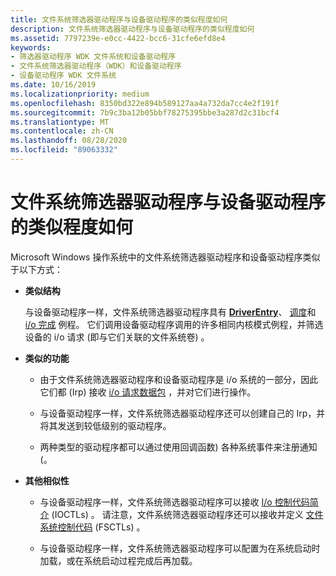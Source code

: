 ```yaml
---
title: 文件系统筛选器驱动程序与设备驱动程序的类似程度如何
description: 文件系统筛选器驱动程序与设备驱动程序的类似程度如何
ms.assetid: 7797239e-e0cc-4422-bcc6-31cfe6efd8e4
keywords:
- 筛选器驱动程序 WDK 文件系统和设备驱动程序
- 文件系统筛选器驱动程序（WDK）和设备驱动程序
- 设备驱动程序 WDK 文件系统
ms.date: 10/16/2019
ms.localizationpriority: medium
ms.openlocfilehash: 8350bd322e894b589127aa4a732da7cc4e2f191f
ms.sourcegitcommit: 7b9c3ba12b05bbf78275395bbe3a287d2c31bcf4
ms.translationtype: MT
ms.contentlocale: zh-CN
ms.lasthandoff: 08/28/2020
ms.locfileid: "89063332"
---
```

# <a name="how-file-system-filter-drivers-are-similar-to-device-drivers"></a>文件系统筛选器驱动程序与设备驱动程序的类似程度如何

Microsoft Windows 操作系统中的文件系统筛选器驱动程序和设备驱动程序类似于以下方式：

- **类似结构**

  与设备驱动程序一样，文件系统筛选器驱动程序具有 [**DriverEntry**](/windows-hardware/drivers/ddi/wdm/nc-wdm-driver_initialize)、 [调度](../kernel/writing-dispatch-routines.md)和 [i/o 完成](../kernel/using-iocompletion-routines.md) 例程。 它们调用设备驱动程序调用的许多相同内核模式例程，并筛选设备的 i/o 请求 (即与它们关联的文件系统卷) 。

- **类似的功能**

  - 由于文件系统筛选器驱动程序和设备驱动程序是 i/o 系统的一部分，因此它们都 (Irp) 接收 [i/o 请求数据包](../kernel/packet-driven-i-o-with-reusable-irps.md) ，并对它们进行操作。

  - 与设备驱动程序一样，文件系统筛选器驱动程序还可以创建自己的 Irp，并将其发送到较低级别的驱动程序。

  - 两种类型的驱动程序都可以通过使用回调函数) 各种系统事件来注册通知 (。

- **其他相似性**

  - 与设备驱动程序一样，文件系统筛选器驱动程序可以接收 [I/o 控制代码简介](../kernel/introduction-to-i-o-control-codes.md) (IOCTLs) 。 请注意，文件系统筛选器驱动程序还可以接收并定义 [文件系统控制代码](/windows-hardware/drivers/ddi/index) (FSCTLs) 。

  - 与设备驱动程序一样，文件系统筛选器驱动程序可以配置为在系统启动时加载，或在系统启动过程完成后再加载。